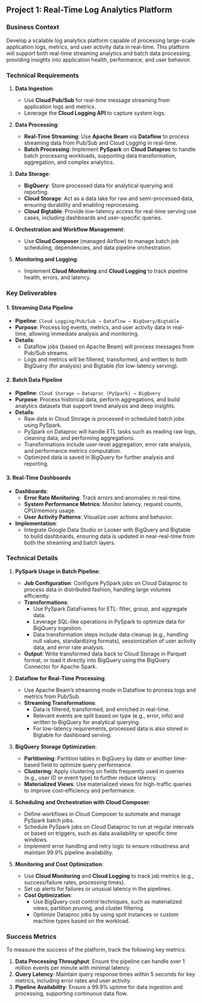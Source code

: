 ## Project 1: Real-Time Log Analytics Platform

### Business Context
Develop a scalable log analytics platform capable of processing large-scale application logs, metrics, and user activity data in real-time. This platform will support both real-time streaming analytics and batch data processing, providing insights into application health, performance, and user behavior.

### Technical Requirements

1. **Data Ingestion**:
   - Use **Cloud Pub/Sub** for real-time message streaming from application logs and metrics.
   - Leverage the **Cloud Logging API** to capture system logs.
   
2. **Data Processing**:
   - **Real-Time Streaming**: Use **Apache Beam** via **Dataflow** to process streaming data from Pub/Sub and Cloud Logging in real-time.
   - **Batch Processing**: Implement **PySpark** on **Cloud Dataproc** to handle batch processing workloads, supporting data transformation, aggregation, and complex analytics.
   
3. **Data Storage**:
   - **BigQuery**: Store processed data for analytical querying and reporting.
   - **Cloud Storage**: Act as a data lake for raw and semi-processed data, ensuring durability and enabling reprocessing.
   - **Cloud Bigtable**: Provide low-latency access for real-time serving use cases, including dashboards and user-specific queries.
   
4. **Orchestration and Workflow Management**:
   - Use **Cloud Composer** (managed Airflow) to manage batch job scheduling, dependencies, and data pipeline orchestration.

5. **Monitoring and Logging**:
   - Implement **Cloud Monitoring** and **Cloud Logging** to track pipeline health, errors, and latency.

### Key Deliverables

#### 1. Streaming Data Pipeline
   - **Pipeline**: `Cloud Logging/Pub/Sub → Dataflow → BigQuery/Bigtable`
   - **Purpose**: Process log events, metrics, and user activity data in real-time, allowing immediate analysis and monitoring.
   - **Details**:
     - Dataflow jobs (based on Apache Beam) will process messages from Pub/Sub streams.
     - Logs and metrics will be filtered, transformed, and written to both BigQuery (for analysis) and Bigtable (for low-latency serving).

#### 2. Batch Data Pipeline
   - **Pipeline**: `Cloud Storage → Dataproc (PySpark) → BigQuery`
   - **Purpose**: Process historical data, perform aggregations, and build analytics datasets that support trend analysis and deep insights.
   - **Details**:
     - Raw data in Cloud Storage is processed in scheduled batch jobs using PySpark.
     - PySpark on Dataproc will handle ETL tasks such as reading raw logs, cleaning data, and performing aggregations.
     - Transformations include user-level aggregation, error rate analysis, and performance metrics computation.
     - Optimized data is saved in BigQuery for further analysis and reporting.

#### 3. Real-Time Dashboards
   - **Dashboards**:
     - **Error Rate Monitoring**: Track errors and anomalies in real-time.
     - **System Performance Metrics**: Monitor latency, request counts, CPU/memory usage.
     - **User Activity Patterns**: Visualize user actions and behavior.
   - **Implementation**:
     - Integrate Google Data Studio or Looker with BigQuery and Bigtable to build dashboards, ensuring data is updated in near-real-time from both the streaming and batch layers.

### Technical Details

1. **PySpark Usage in Batch Pipeline**:
   - **Job Configuration**: Configure PySpark jobs on Cloud Dataproc to process data in distributed fashion, handling large volumes efficiently.
   - **Transformations**: 
      - Use PySpark DataFrames for ETL: filter, group, and aggregate data.
      - Leverage SQL-like operations in PySpark to optimize data for BigQuery ingestion.
      - Data transformation steps include data cleanup (e.g., handling null values, standardizing formats), sessionization of user activity data, and error rate analysis.
   - **Output**: Write transformed data back to Cloud Storage in Parquet format, or load it directly into BigQuery using the BigQuery Connector for Apache Spark.

2. **Dataflow for Real-Time Processing**:
   - Use Apache Beam’s streaming mode in Dataflow to process logs and metrics from Pub/Sub.
   - **Streaming Transformations**:
     - Data is filtered, transformed, and enriched in real-time.
     - Relevant events are split based on type (e.g., error, info) and written to BigQuery for analytical querying.
     - For low-latency requirements, processed data is also stored in Bigtable for dashboard serving.

3. **BigQuery Storage Optimization**:
   - **Partitioning**: Partition tables in BigQuery by date or another time-based field to optimize query performance.
   - **Clustering**: Apply clustering on fields frequently used in queries (e.g., user ID or event type) to further reduce latency.
   - **Materialized Views**: Use materialized views for high-traffic queries to improve cost-efficiency and performance.

4. **Scheduling and Orchestration with Cloud Composer**:
   - Define workflows in Cloud Composer to automate and manage PySpark batch jobs.
   - Schedule PySpark jobs on Cloud Dataproc to run at regular intervals or based on triggers, such as data availability or specific time windows.
   - Implement error handling and retry logic to ensure robustness and maintain 99.9% pipeline availability.

5. **Monitoring and Cost Optimization**:
   - Use **Cloud Monitoring** and **Cloud Logging** to track job metrics (e.g., success/failure rates, processing times).
   - Set up alerts for failures or unusual latency in the pipelines.
   - **Cost Optimization**:
     - Use BigQuery cost control techniques, such as materialized views, partition pruning, and cluster filtering.
     - Optimize Dataproc jobs by using spot instances or custom machine types based on the workload.

### Success Metrics
To measure the success of the platform, track the following key metrics:

1. **Data Processing Throughput**: Ensure the pipeline can handle over 1 million events per minute with minimal latency.
2. **Query Latency**: Maintain query response times within 5 seconds for key metrics, including error rates and user activity.
3. **Pipeline Availability**: Ensure a 99.9% uptime for data ingestion and processing, supporting continuous data flow.